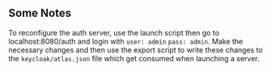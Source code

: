 ## Some Notes
To reconfigure the auth server, use the launch script then go to 
localhost:8080/auth and login with `user: admin` `pass: admin`. Make the 
necessary changes and then use the export script to write these changes to the
`keycloak/atlas.json` file which get consumed when launching a server.